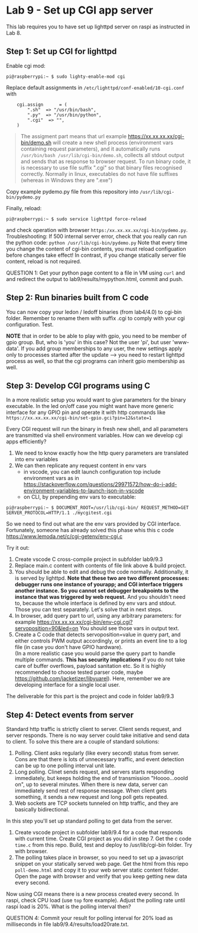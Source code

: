 # Lab 9 - Set up CGI app server

This lab requires you to have set up lighttpd server on raspi as instructed in Lab 8.

## Step 1: Set up CGI for lighttpd

Enable cgi mod:
```
pi@raspberrypi:~ $ sudo lighty-enable-mod cgi
```

Replace default assignments in `/etc/lighttpd/conf-enabled/10-cgi.conf` with 
```
    cgi.assign      = (
        ".sh"  => "/usr/bin/bash",
        ".py"  => "/usr/bin/python",
        ".cgi"  => "",
    )
```
> The assigment part means that url example https://xx.xx.xx.xx/cgi-bin/demo.sh will create a new shell process (environment vars containing request parameters), and it automatically runs `/usr/bin/bash /usr/lib/cgi-bin/demo.sh`, collects all stdout output and sends that as response to browser request.
> To run binary code, it is necessary to use file suffix ".cgi" so that binary files recognised correctly. Normally in linux, executables do not have file suffixes (whereas in Windows they are ".exe")

Copy example pydemo.py file from this repository into `/usr/lib/cgi-bin/pydemo.py` 

Finally, reload:
```
pi@raspberrypi:~ $ sudo service lighttpd force-reload
```
and check operation with browser `https:/xx.xx.xx.xx/cgi-bin/pydemo.py`.  
Troubleshooting: If 500 internal server error, check that you really can run the python code: `python /usr/lib/cgi-bin/pydemo.py` 
Note that every time you change the content of cgi-bin contents, you must reload configuation before changes take effect! In contrast, if you change statically server file content, reload is not required.

QUESTION 1: Get your python page content to a file in VM using `curl` and and redirect the output to lab9/results/mypython.html, commit and push. 

## Step 2: Run binaries built from C code

You can now copy your ledon / ledoff binaries (from lab4/4.0) to cgi-bin folder. Remember to rename them with suffix .cgi to comply with your cgi configuration. Test.

**NOTE** that in order to be able to play with gpio, you need to be member of gpio group. But, who is 'you' in this case? Not the user 'pi', but user 'www-data'. If you add group memberships to any user, the new settings apply only to processes started after the update --> you need to restart lighttpd process as well, so that the cgi programs can inherit gpio membership as well. 

## Step 3: Develop CGI programs using C

In a more realistic setup you would want to give parameters for the binary executable. In the led on/off case you might want have more generic interface for any GPIO pin and operate it with http commands like `https://xx.xx.xx.xx/cgi-bin/set-gpio.gci?pin=12&state=1`

Every CGI request will run the binary in fresh new shell, and all parameters are transmitted via shell environment variables. How can we develop cgi apps efficiently?
1. We need to know exactly how the http query parameters are translated into env variables
2. We can then replicate any request content in env vars 
    - in vscode, you can edit launch configuration top include environment vars as in https://stackoverflow.com/questions/29971572/how-do-i-add-environment-variables-to-launch-json-in-vscode
    - on CLI, by prepending env vars to executable:
```
pi@raspberrypi:~ $ DOCUMENT_ROOT=/usr/lib/cgi-bin/ REQUEST_METHOD=GET SERVER_PROTOCOL=HTTP/1.1 ./mycgitest.cgi
```

So we need to find out what are the env vars provided by CGI interface. Fortunately, someone has already solved this phase whis this c code 
https://www.lemoda.net/c/cgi-getenv/env-cgi.c

Try it out:
1. Create vscode C cross-compile project in subfolder lab9/9.3
2. Replace main.c content with contents of file link above & build project. 
3. You should be able to edit and debug the code normally. Additionally, it is served by lighttpd. **Note that these two are two different processes: debugger runs one instance of yourapp; and CGI interface triggers another instance. So you cannot set debugger breakpoints to the instance that was triggered by web request.**  And you shouldn't need to, because the whole interface is defined by env vars and stdout. Those you can test separately. Let's solve that in next steps.
4. In browser, add query part to url, using any arbitrary parameters: for example https://xx.xx.xx.xx/cgi-bin/env-cgi.cgi?servoposition=90&led=on You should see those vars in output text.
5. Create a C code that detects servoposition=value in query part, and either controls PWM output accordingly, or prints an event line to a log file (in case you don't have GPIO hardware).   
(In a more realistic case you would parse the query part to handle multiple commands. **This has security implications** if you do not take care of buffer overflows, payload sanitation etc. So it is highly recommended to choose tested parser code, maybe https://github.com/jacketizer/libyuarel). Here, remember we are developing interface for a single local user.

The deliverable for this part is the project and code in folder lab9/9.3

## Step 4: Detect events from server

Standard http traffic is strictly client to server. Client sends request, and server responds. There is no way server could take initiative and send data to client. To solve this there are a couple of standard solutions:
1. Polling. Client asks regularly (like every second) status from server. Cons are that there is lots of unnecessary traffic, and event detection can be up to one polling interval unit late.
2. Long polling. Clinet sends request, and servers starts responding immediately, but keeps holding the end of transmission "Hoooo...ooold on", up to several minutes. When there is new data, server can immediately send rest of response message. When client gets something, it sends a new request and long poll gets repeated.
3. Web sockets are TCP sockets tunneled on http traffic, and they are basically bidirectional.

In this step you'll set up standard polling to get data from the server.
1. Create vscode project in subfolder lab9/9.4 for a code that responds with current time. Create CGI project as you did in step 7.  Get the c code `time.c` from this repo. Build, test and deploy to /usr/lib/cgi-bin folder. Try with browser.
2. The polling takes place in browser, so you need to set up a javascript snippet on your statically served web page. Get the html from this repo `poll-demo.html` and copy it to your web server static content folder. Open the page with browser and verify that you keep getting new data every second.  

Now using CGI means there is a new process created every second. In raspi, check CPU load (use `top` fore example). Adjust the polling rate until raspi load is 20%. What is the polling interval then?  

QUESTION 4: Commit your result for polling interval for 20% load as milliseconds in file lab9/9.4/results/load20rate.txt.

